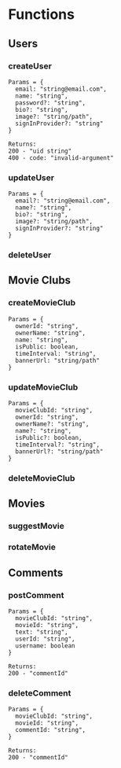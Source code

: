 # Functions

## Users

### createUser

```
Params = {
  email: "string@email.com",
  name: "string",
  password?: "string",
  bio?: "string",
  image?: "string/path",
  signInProvider?: "string"
}

Returns: 
200 - "uid string"
400 - code: "invalid-argument"
```

### updateUser

```
Params = {
  email?: "string@email.com",
  name?: "string",
  bio?: "string",
  image?: "string/path",
  signInProvider?: "string"
}
```

### deleteUser

## Movie Clubs

### createMovieClub

```
Params = {
  ownerId: "string",
  ownerName: "string",
  name: "string",
  isPublic: boolean,
  timeInterval: "string",
  bannerUrl: "string/path"
}
```

### updateMovieClub

```
Params = {
  movieClubId: "string",
  ownerId: "string",
  ownerName?: "string",
  name?: "string",
  isPublic?: boolean,
  timeInterval?: "string",
  bannerUrl?: "string/path"
}
```

### deleteMovieClub

## Movies

### suggestMovie

### rotateMovie

## Comments

### postComment

```
Params = {
  movieClubId: "string",
  movieId: "string",
  text: "string",
  userId: "string",
  username: boolean
}

Returns:
200 - "commentId"
```

### deleteComment

```
Params = {
  movieClubId: "string",
  movieId: "string",
  commentId: "string",
}

Returns:
200 - "commentId"